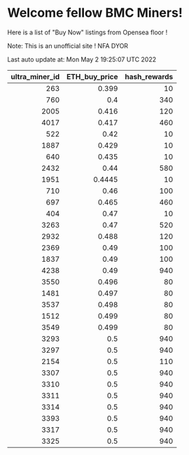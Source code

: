 # Welcome fellow BMC Miners!
Here is a list of "Buy Now" listings from Opensea floor !

Note: This is an unofficial site ! NFA DYOR


Last auto update at: Mon May  2 19:25:07 UTC 2022


|   ultra_miner_id |   ETH_buy_price |   hash_rewards |
|-----------------:|----------------:|---------------:|
|              263 |          0.399  |             10 |
|              760 |          0.4    |            340 |
|             2005 |          0.416  |            120 |
|             4017 |          0.417  |            460 |
|              522 |          0.42   |             10 |
|             1887 |          0.429  |             10 |
|              640 |          0.435  |             10 |
|             2432 |          0.44   |            580 |
|             1951 |          0.4445 |             10 |
|              710 |          0.46   |            100 |
|              697 |          0.465  |            460 |
|              404 |          0.47   |             10 |
|             3263 |          0.47   |            520 |
|             2932 |          0.488  |            120 |
|             2369 |          0.49   |            100 |
|             1837 |          0.49   |            100 |
|             4238 |          0.49   |            940 |
|             3550 |          0.496  |             80 |
|             1481 |          0.497  |             80 |
|             3537 |          0.498  |             80 |
|             1512 |          0.499  |             80 |
|             3549 |          0.499  |             80 |
|             3293 |          0.5    |            940 |
|             3297 |          0.5    |            940 |
|             2154 |          0.5    |            110 |
|             3307 |          0.5    |            940 |
|             3310 |          0.5    |            940 |
|             3311 |          0.5    |            940 |
|             3314 |          0.5    |            940 |
|             3393 |          0.5    |            940 |
|             3317 |          0.5    |            940 |
|             3325 |          0.5    |            940 |
